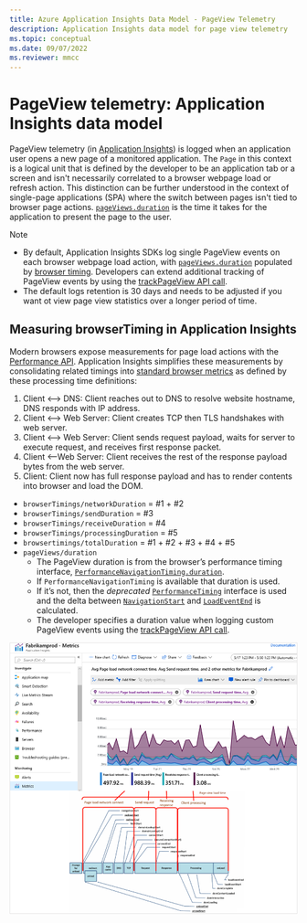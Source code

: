 ```yaml
---
title: Azure Application Insights Data Model - PageView Telemetry
description: Application Insights data model for page view telemetry
ms.topic: conceptual
ms.date: 09/07/2022
ms.reviewer: mmcc
---
```


# PageView telemetry: Application Insights data model

PageView telemetry (in [Application Insights](./app-insights-overview.md)) is logged when an application user opens a new page of a monitored application. The `Page` in this context is a logical unit that is defined by the developer to be an application tab or a screen and isn't necessarily correlated to a browser webpage load or refresh action. This distinction can be further understood in the context of single-page applications (SPA) where the switch between pages isn't tied to browser page actions. [`pageViews.duration`](/azure/azure-monitor/reference/tables/pageviews) is the time it takes for the application to present the page to the user.

> [!NOTE]
> * By default, Application Insights SDKs log single PageView events on each browser webpage load action, with [`pageViews.duration`](/azure/azure-monitor/reference/tables/pageviews) populated by [browser timing](#measuring-browsertiming-in-application-insights). Developers can extend additional tracking of PageView events by using the [trackPageView API call](./api-custom-events-metrics.md#page-views).
> * The default logs retention is 30 days and needs to be adjusted if you want ot view page view statistics over a longer period of time.

## Measuring browserTiming in Application Insights

Modern browsers expose measurements for page load actions with the [Performance API](https://developer.mozilla.org/en-US/docs/Web/API/Performance_API). Application Insights simplifies these measurements by consolidating related timings into [standard browser metrics](../essentials/metrics-supported.md#microsoftinsightscomponents) as defined by these processing time definitions:

1. Client <--> DNS: Client reaches out to DNS to resolve website hostname, DNS responds with IP address.
1. Client <--> Web Server: Client creates TCP then TLS handshakes with web server.
1. Client <--> Web Server: Client sends request payload, waits for server to execute request, and receives first response packet.
1. Client <--Web Server: Client receives the rest of the response payload bytes from the web server.
1. Client: Client now has full response payload and has to render contents into browser and load the DOM.
 
* `browserTimings/networkDuration` = #1 + #2
* `browserTimings/sendDuration` = #3
* `browserTimings/receiveDuration` = #4
* `browserTimings/processingDuration` = #5
* `browsertimings/totalDuration` = #1 + #2 + #3 + #4 + #5
* `pageViews/duration`
   * The PageView duration is from the browser’s performance timing interface, [`PerformanceNavigationTiming.duration`](https://developer.mozilla.org/en-US/docs/Web/API/PerformanceEntry/duration).
    * If `PerformanceNavigationTiming` is available that duration is used.
    * If it’s not, then the *deprecated* [`PerformanceTiming`](https://developer.mozilla.org/en-US/docs/Web/API/PerformanceTiming) interface is used and the delta between [`NavigationStart`](https://developer.mozilla.org/en-US/docs/Web/API/PerformanceTiming/navigationStart) and [`LoadEventEnd`](https://developer.mozilla.org/en-US/docs/Web/API/PerformanceTiming/loadEventEnd) is calculated.
    * The developer specifies a duration value when logging custom PageView events using the [trackPageView API call](./api-custom-events-metrics.md#page-views).

![Screenshot of the Metrics page in Application Insights showing graphic displays of metrics data for a web application.](./media/javascript/page-view-load-time.png)